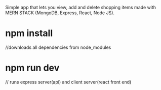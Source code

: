 Simple app that lets you view, add and delete shopping items made with MERN STACK (MongoDB, Express, React, Node JS).

<h1>npm install</h1> //downloads all dependencies from node_modules

<h1>npm run dev </h1>// runs express server(api) and client server(react front end)

